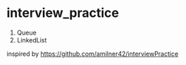 # interview_practice
1. Queue
2. LinkedList

inspired by https://github.com/amilner42/interviewPractice
